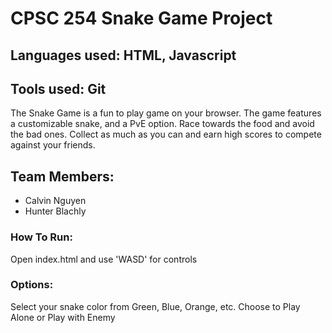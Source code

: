 # CPSC 254 Snake Game Project
## Languages used: HTML, Javascript
## Tools used: Git

The Snake Game is a fun to play game on your browser. The game features a customizable snake, and a PvE option.
Race towards the food and avoid the bad ones. Collect as much as you can and earn high scores to compete against your friends.

## Team Members:
* Calvin Nguyen
* Hunter Blachly

### How To Run:
Open index.html and use 'WASD' for controls

### Options:
Select your snake color from Green, Blue, Orange, etc.
Choose to Play Alone or Play with Enemy
